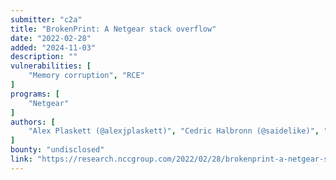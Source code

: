 ```yaml
---
submitter: "c2a"
title: "BrokenPrint: A Netgear stack overflow"
date: "2022-02-28"
added: "2024-11-03"
description: ""
vulnerabilities: [
    "Memory corruption", "RCE"
]
programs: [
    "Netgear"
]
authors: [
    "Alex Plaskett (@alexjplaskett)", "Cedric Halbronn (@saidelike)", "Aaron Adams (@fidgetingbits)"
]
bounty: "undisclosed"
link: "https://research.nccgroup.com/2022/02/28/brokenprint-a-netgear-stack-overflow/"
---
```




